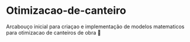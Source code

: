 # Otimizacao-de-canteiro
 Arcabouço inicial para criaçao e implementação de modelos matematicos para otimizacao de canteiros de obra 🚧 
